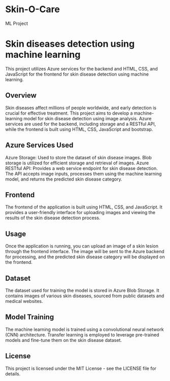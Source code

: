 # Skin-O-Care
 ML Project
<h1>Skin diseases detection using machine learning</h1>
This project utilizes Azure services for the backend and HTML, CSS, and JavaScript for the frontend for skin disease detection using machine learning.

<h2>Overview</h2>
Skin diseases affect millions of people worldwide, and early detection is crucial for effective treatment. This project aims to develop a machine-learning model for skin disease detection using image analysis. Azure services are used for the backend, including storage and a RESTful API, while the frontend is built using HTML, CSS, JavaScript and bootstrap.

<h2>Azure Services Used</h2>
Azure Storage: Used to store the dataset of skin disease images. Blob storage is utilized for efficient storage and retrieval of images.
Azure RESTful API: Provides a web service endpoint for skin disease detection. The API accepts image inputs, processes them using the machine learning model, and returns the predicted skin disease category.
<h2>Frontend</h2>
The frontend of the application is built using HTML, CSS, and JavaScript. It provides a user-friendly interface for uploading images and viewing the results of the skin disease detection process.

<h2>Usage</h2>
Once the application is running, you can upload an image of a skin lesion through the frontend interface. The image will be sent to the Azure backend for processing, and the predicted skin disease category will be displayed on the frontend.

<h2>Dataset</h2>
The dataset used for training the model is stored in Azure Blob Storage. It contains images of various skin diseases, sourced from public datasets and medical websites.

<h2>Model Training</h2>
The machine learning model is trained using a convolutional neural network (CNN) architecture. Transfer learning is employed to leverage pre-trained models and fine-tune them on the skin disease dataset.

<h2>License</h2>
This project is licensed under the MIT License - see the LICENSE file for details.
